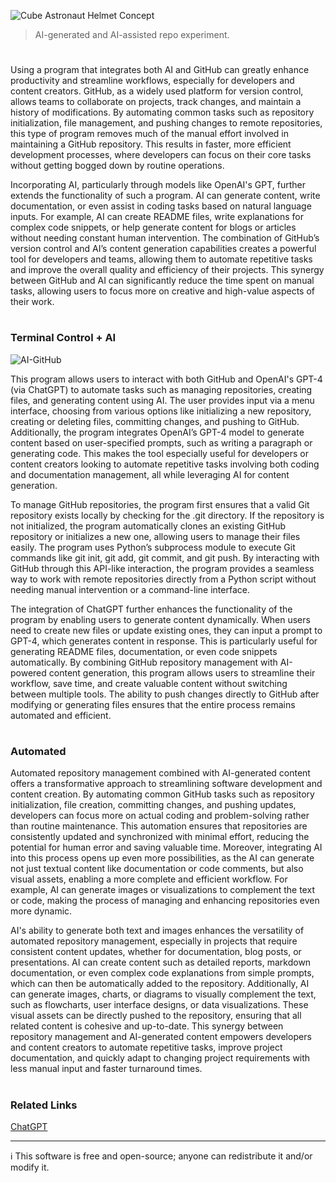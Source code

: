 ![Cube Astronaut Helmet Concept](https://github.com/user-attachments/assets/c9c26015-d3e8-4dbd-8fe9-5719ac7908af)

> AI-generated and AI-assisted repo experiment.
#

Using a program that integrates both AI and GitHub can greatly enhance productivity and streamline workflows, especially for developers and content creators. GitHub, as a widely used platform for version control, allows teams to collaborate on projects, track changes, and maintain a history of modifications. By automating common tasks such as repository initialization, file management, and pushing changes to remote repositories, this type of program removes much of the manual effort involved in maintaining a GitHub repository. This results in faster, more efficient development processes, where developers can focus on their core tasks without getting bogged down by routine operations.

Incorporating AI, particularly through models like OpenAI's GPT, further extends the functionality of such a program. AI can generate content, write documentation, or even assist in coding tasks based on natural language inputs. For example, AI can create README files, write explanations for complex code snippets, or help generate content for blogs or articles without needing constant human intervention. The combination of GitHub’s version control and AI’s content generation capabilities creates a powerful tool for developers and teams, allowing them to automate repetitive tasks and improve the overall quality and efficiency of their projects. This synergy between GitHub and AI can significantly reduce the time spent on manual tasks, allowing users to focus more on creative and high-value aspects of their work.

#
### Terminal Control + AI

![AI-GitHub](https://github.com/user-attachments/assets/19a724dc-7910-4f38-8e14-9bcfca837099)

This program allows users to interact with both GitHub and OpenAI's GPT-4 (via ChatGPT) to automate tasks such as managing repositories, creating files, and generating content using AI. The user provides input via a menu interface, choosing from various options like initializing a new repository, creating or deleting files, committing changes, and pushing to GitHub. Additionally, the program integrates OpenAI’s GPT-4 model to generate content based on user-specified prompts, such as writing a paragraph or generating code. This makes the tool especially useful for developers or content creators looking to automate repetitive tasks involving both coding and documentation management, all while leveraging AI for content generation.

To manage GitHub repositories, the program first ensures that a valid Git repository exists locally by checking for the .git directory. If the repository is not initialized, the program automatically clones an existing GitHub repository or initializes a new one, allowing users to manage their files easily. The program uses Python’s subprocess module to execute Git commands like git init, git add, git commit, and git push. By interacting with GitHub through this API-like interaction, the program provides a seamless way to work with remote repositories directly from a Python script without needing manual intervention or a command-line interface.

The integration of ChatGPT further enhances the functionality of the program by enabling users to generate content dynamically. When users need to create new files or update existing ones, they can input a prompt to GPT-4, which generates content in response. This is particularly useful for generating README files, documentation, or even code snippets automatically. By combining GitHub repository management with AI-powered content generation, this program allows users to streamline their workflow, save time, and create valuable content without switching between multiple tools. The ability to push changes directly to GitHub after modifying or generating files ensures that the entire process remains automated and efficient.

#
### Automated

Automated repository management combined with AI-generated content offers a transformative approach to streamlining software development and content creation. By automating common GitHub tasks such as repository initialization, file creation, committing changes, and pushing updates, developers can focus more on actual coding and problem-solving rather than routine maintenance. This automation ensures that repositories are consistently updated and synchronized with minimal effort, reducing the potential for human error and saving valuable time. Moreover, integrating AI into this process opens up even more possibilities, as the AI can generate not just textual content like documentation or code comments, but also visual assets, enabling a more complete and efficient workflow. For example, AI can generate images or visualizations to complement the text or code, making the process of managing and enhancing repositories even more dynamic.

AI's ability to generate both text and images enhances the versatility of automated repository management, especially in projects that require consistent content updates, whether for documentation, blog posts, or presentations. AI can create content such as detailed reports, markdown documentation, or even complex code explanations from simple prompts, which can then be automatically added to the repository. Additionally, AI can generate images, charts, or diagrams to visually complement the text, such as flowcharts, user interface designs, or data visualizations. These visual assets can be directly pushed to the repository, ensuring that all related content is cohesive and up-to-date. This synergy between repository management and AI-generated content empowers developers and content creators to automate repetitive tasks, improve project documentation, and quickly adapt to changing project requirements with less manual input and faster turnaround times.

#
### Related Links

[ChatGPT](https://github.com/sourceduty/ChatGPT)

***
ℹ️ This software is free and open-source; anyone can redistribute it and/or modify it.
